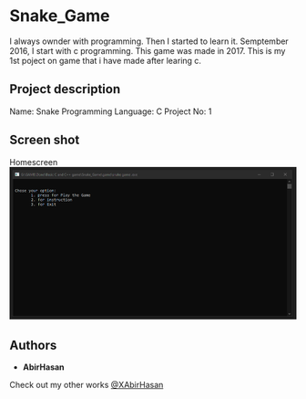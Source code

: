 # Snake_Game

I always ownder with programming. Then I started to learn it. Semptember 2016, I start with c programming.
This game was made in 2017. This is my 1st poject on game that i have made after learing c.

## Project description
Name: Snake
Programming Language: C
Project No: 1

## Screen shot
Homescreen
![homepage](demo/1.png)

## Authors

* **AbirHasan**

Check out my other works [@XAbirHasan](https://github.com/XAbirHasan)
